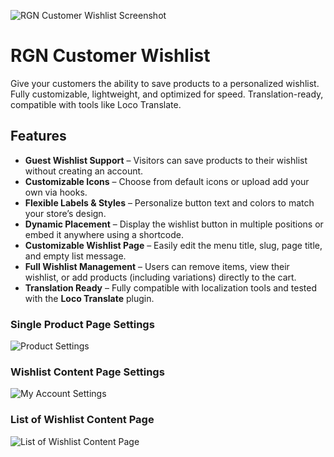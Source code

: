 
![RGN Customer Wishlist Screenshot](http://reagandev.com/wp-content/uploads/2025/08/screenshot-sample-wide-3.png)


# RGN Customer Wishlist
Give your customers the ability to save products to a personalized wishlist. Fully customizable, lightweight, and optimized for speed. Translation-ready, compatible with tools like Loco Translate.


## Features

- **Guest Wishlist Support** – Visitors can save products to their wishlist without creating an account.  
- **Customizable Icons** – Choose from default icons or upload add your own via hooks.  
- **Flexible Labels & Styles** – Personalize button text and colors to match your store’s design.  
- **Dynamic Placement** – Display the wishlist button in multiple positions or embed it anywhere using a shortcode.  
- **Customizable Wishlist Page** – Easily edit the menu title, slug, page title, and empty list message.  
- **Full Wishlist Management** – Users can remove items, view their wishlist, or add products (including variations) directly to the cart.  
- **Translation Ready** – Fully compatible with localization tools and tested with the **Loco Translate** plugin.  


### Single Product Page Settings
![Product Settings](http://reagandev.com/wp-content/uploads/2025/08/product-settings.jpg)

### Wishlist Content Page Settings
![My Account Settings](http://reagandev.com/wp-content/uploads/2025/08/my-account-settings.jpg)

### List of Wishlist Content Page
![List of Wishlist Content Page](http://reagandev.com/wp-content/uploads/2025/08/added-list-content.jpg)
